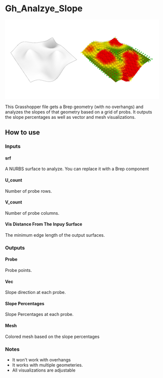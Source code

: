 # Gh_Analzye_Slope

![](https://github.com/aashkann/grasshopper/blob/Analyze_Slope_Ali/geometry/landscape/Analyze_Slope/Assets/analyze_slope.jpg)

 This Grasshopper file gets a Brep geometry (with no overhangs) and analyzes the slopes of that geometry based on a grid of probs. It outputs the slope percentages as well as vector and mesh visualizations.

## How to use

### Inputs
#### srf
A NURBS surface to analyze. You can replace it with a Brep component

#### U_count
Number of probe rows.

#### V_count
Number of probe columns. 

#### Vis Distance From The Inpuy Surface
The minimum edge length of the output surfaces. 

### Outputs

#### Probe
Probe points.

#### Vec
Slope direction at each probe.

#### Slope Percentages
Slope Percentages at each probe.

#### Mesh
Colored mesh based on the slope percentages

### Notes
- It won't work with overhangs
- It works with multiple geometeries.
- All visualizations are adjustable

